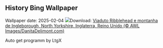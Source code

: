## History Bing Wallpaper
Wallpaper date: 2025-02-04
![](https://www.bing.com/th?id=OHR.RibbleheadViaduct_PT-BR4711325256_UHD.jpg&w=1000)Download: [Viaduto Ribblehead e montanha de Ingleborough, North Yorkshire, Inglaterra, Reino Unido (© AWL Images/DanitaDelimont.com)](https://www.bing.com/th?id=OHR.RibbleheadViaduct_PT-BR4711325256_UHD.jpg)

Auto get programm by LtgX
